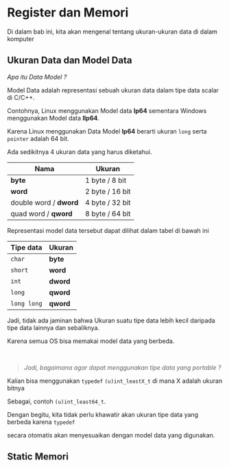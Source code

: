 # Register dan Memori

Di dalam bab ini, kita akan mengenal tentang ukuran-ukuran data di dalam komputer

## Ukuran Data dan Model Data

_Apa itu Data Model ?_

Model Data adalah representasi sebuah ukuran data dalam tipe data scalar di C/C++.

Contohnya, Linux menggunakan Model data **lp64** sementara Windows menggunakan Model data **llp64**.

Karena Linux menggunakan Data Model **lp64** berarti ukuran `long` serta `pointer` adalah 64 bit.

Ada sedikitnya 4 ukuran data yang harus diketahui.

| Nama | Ukuran |
|------|--------|
| **byte** | 1 byte / 8 bit|
| **word** | 2 byte / 16 bit|
| double word / **dword** | 4 byte / 32 bit|
| quad word / **qword** | 8 byte / 64 bit|

Representasi model data tersebut dapat dilihat dalam tabel di bawah ini

| Tipe data | Ukuran |
| --------- | ------ |
| `char` | **byte** |
| `short` | **word** |
| `int` | **dword** |
| `long` | **qword** |
| `long long` | **qword** |

Jadi, tidak ada jaminan bahwa Ukuran suatu tipe data lebih kecil daripada tipe data lainnya dan sebaliknya.

Karena semua OS bisa memakai model data yang berbeda.

<br/>

> _Jadi, bagaimana agar dapat menggunakan tipe data yang portable ?_

Kalian bisa menggunakan `typedef` `(u)int_leastX_t` di mana X adalah ukuran bitnya

Sebagai, contoh `(u)int_least64_t`.

Dengan begitu, kita tidak perlu khawatir akan ukuran tipe data yang berbeda karena `typedef` 

secara otomatis akan menyesuaikan dengan model data yang digunakan.



## Static Memori




